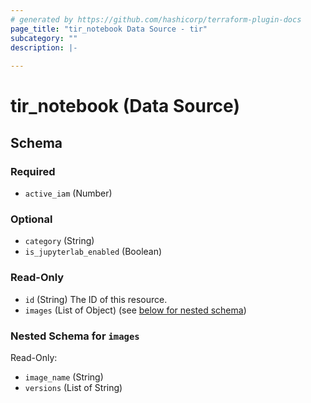 ```yaml
---
# generated by https://github.com/hashicorp/terraform-plugin-docs
page_title: "tir_notebook Data Source - tir"
subcategory: ""
description: |-
  
---
```


# tir_notebook (Data Source)





<!-- schema generated by tfplugindocs -->
## Schema

### Required

- `active_iam` (Number)

### Optional

- `category` (String)
- `is_jupyterlab_enabled` (Boolean)

### Read-Only

- `id` (String) The ID of this resource.
- `images` (List of Object) (see [below for nested schema](#nestedatt--images))

<a id="nestedatt--images"></a>
### Nested Schema for `images`

Read-Only:

- `image_name` (String)
- `versions` (List of String)
